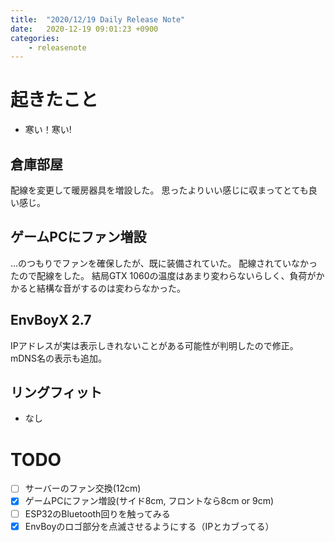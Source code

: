 ```yaml
---
title:  "2020/12/19 Daily Release Note"
date:   2020-12-19 09:01:23 +0900
categories:
    - releasenote
---
```

# 起きたこと

* 寒い！寒い!

## 倉庫部屋

配線を変更して暖房器具を増設した。
思ったよりいい感じに収まってとても良い感じ。

## ゲームPCにファン増設

…のつもりでファンを確保したが、既に装備されていた。
配線されていなかったので配線をした。
結局GTX 1060の温度はあまり変わらないらしく、負荷がかかると結構な音がするのは変わらなかった。

## EnvBoyX 2.7

IPアドレスが実は表示しきれないことがある可能性が判明したので修正。
mDNS名の表示も追加。

## リングフィット

* なし

# TODO 

- [ ] サーバーのファン交換(12cm)
- [x] ゲームPCにファン増設(サイド8cm, フロントなら8cm or 9cm)
- [ ] ESP32のBluetooth回りを触ってみる
- [x] EnvBoyのロゴ部分を点滅させるようにする（IPとカブってる）